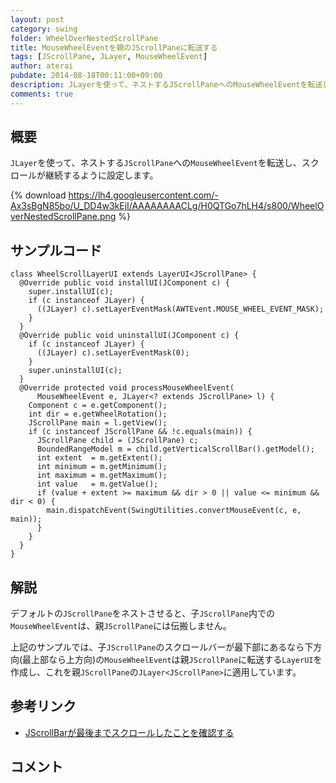 ```yaml
---
layout: post
category: swing
folder: WheelOverNestedScrollPane
title: MouseWheelEventを親のJScrollPaneに転送する
tags: [JScrollPane, JLayer, MouseWheelEvent]
author: aterai
pubdate: 2014-08-18T00:11:00+09:00
description: JLayerを使って、ネストするJScrollPaneへのMouseWheelEventを転送し、スクロールが継続するように設定します。
comments: true
---
```

## 概要
`JLayer`を使って、ネストする`JScrollPane`への`MouseWheelEvent`を転送し、スクロールが継続するように設定します。

{% download https://lh4.googleusercontent.com/-Ax3sBgN85bo/U_DD4w3kEjI/AAAAAAAACLg/H0QTGo7hLH4/s800/WheelOverNestedScrollPane.png %}

## サンプルコード
<pre class="prettyprint"><code>class WheelScrollLayerUI extends LayerUI&lt;JScrollPane&gt; {
  @Override public void installUI(JComponent c) {
    super.installUI(c);
    if (c instanceof JLayer) {
      ((JLayer) c).setLayerEventMask(AWTEvent.MOUSE_WHEEL_EVENT_MASK);
    }
  }
  @Override public void uninstallUI(JComponent c) {
    if (c instanceof JLayer) {
      ((JLayer) c).setLayerEventMask(0);
    }
    super.uninstallUI(c);
  }
  @Override protected void processMouseWheelEvent(
      MouseWheelEvent e, JLayer&lt;? extends JScrollPane&gt; l) {
    Component c = e.getComponent();
    int dir = e.getWheelRotation();
    JScrollPane main = l.getView();
    if (c instanceof JScrollPane &amp;&amp; !c.equals(main)) {
      JScrollPane child = (JScrollPane) c;
      BoundedRangeModel m = child.getVerticalScrollBar().getModel();
      int extent  = m.getExtent();
      int minimum = m.getMinimum();
      int maximum = m.getMaximum();
      int value   = m.getValue();
      if (value + extent &gt;= maximum &amp;&amp; dir &gt; 0 || value &lt;= minimum &amp;&amp; dir &lt; 0) {
        main.dispatchEvent(SwingUtilities.convertMouseEvent(c, e, main));
      }
    }
  }
}
</code></pre>

## 解説
デフォルトの`JScrollPane`をネストさせると、子`JScrollPane`内での`MouseWheelEvent`は、親`JScrollPane`には伝搬しません。

上記のサンプルでは、子`JScrollPane`のスクロールバーが最下部にあるなら下方向(最上部なら上方向)の`MouseWheelEvent`は親`JScrollPane`に転送する`LayerUI`を作成し、これを親`JScrollPane`の`JLayer<JScrollPane>`に適用しています。

## 参考リンク
- [JScrollBarが最後までスクロールしたことを確認する](http://terai.xrea.jp/Swing/DetectScrollToBottom.html)

<!-- dummy comment line for breaking list -->

## コメント
